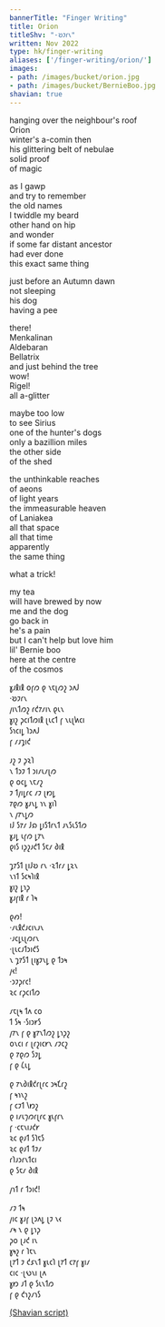 ```yaml
---
bannerTitle: "Finger Writing" 
title: Orion
titleShv: "·𐑹𐑲𐑩𐑯"
written: Nov 2022
type: hk/finger-writing
aliases: ['/finger-writing/orion/']
images:
- path: /images/bucket/orion.jpg
- path: /images/bucket/BernieBoo.jpg
shavian: true
---
```


<div class="latin">

hanging over the neighbour's roof  
Orion  
winter's a-comin then  
his glittering belt of nebulae  
solid proof  
of magic  

as I gawp  
and try to remember  
the old names  
I twiddle my beard  
other hand on hip  
and wonder  
if some far distant ancestor  
had ever done  
this exact same thing  

just before an Autumn dawn  
not sleeping  
his dog  
having a pee  

there!  
Menkalinan  
Aldebaran  
Bellatrix  
and just behind the tree  
wow!  
Rigel!  
all a-glitter  

maybe too low  
to see Sirius  
one of the hunter's dogs  
only a bazillion miles  
the other side  
of the shed  

the unthinkable reaches  
of aeons  
of light years  
the immeasurable heaven  
of Laniakea  
all that space  
all that time  
apparently  
the same thing  

what a trick!  

my tea  
will have brewed by now  
me and the dog  
go back in  
he's a pain  
but I can't help but love him  
lil' Bernie boo  
here at the centre  
of the cosmos  

</div>

<div class="shavian">

𐑣𐑨𐑙𐑦𐑙 𐑴𐑝𐑼 𐑞 𐑯𐑱𐑚𐑼𐑟 𐑮𐑵𐑓  
·𐑹𐑲𐑩𐑯  
𐑢𐑦𐑯𐑑𐑼𐑟 𐑩𐑒𐑳𐑥𐑦𐑯 𐑞𐑧𐑯  
𐑣𐑦𐑟 𐑜𐑤𐑦𐑑𐑼𐑦𐑙 𐑚𐑧𐑤𐑑 𐑝 𐑯𐑧𐑚𐑿𐑤𐑦  
𐑕𐑪𐑤𐑦𐑛 𐑐𐑮𐑵𐑓  
𐑝 𐑥𐑨𐑡𐑦𐑒  
  
𐑨𐑟 𐑲 𐑜𐑷𐑐  
𐑯 𐑑𐑮𐑲 𐑑 𐑮𐑦𐑥𐑧𐑥𐑚𐑼  
𐑞 𐑴𐑤𐑛 𐑯𐑱𐑥𐑟  
𐑲 𐑑𐑢𐑦𐑛𐑩𐑤 𐑥𐑲 𐑚𐑽𐑛  
𐑳𐑞𐑼 𐑣𐑨𐑯𐑛 𐑪𐑯 𐑣𐑦𐑐  
𐑯 𐑢𐑳𐑯𐑛𐑼  
𐑦𐑓 𐑕𐑳𐑥 𐑓𐑸 𐑛𐑦𐑕𐑑𐑩𐑯𐑑 𐑨𐑯𐑕𐑧𐑕𐑑𐑼  
𐑣𐑨𐑛 𐑧𐑝𐑼 𐑛𐑳𐑯  
𐑞𐑦𐑕 𐑦𐑜𐑟𐑨𐑒𐑑 𐑕𐑱𐑥 𐑔𐑦𐑙  
  
𐑡𐑳𐑕𐑑 𐑚𐑦𐑓𐑹 𐑩𐑯 ·𐑷𐑑𐑩𐑥 𐑛𐑷𐑯  
𐑯𐑪𐑑 𐑕𐑤𐑰𐑐𐑦𐑙  
𐑣𐑦𐑟 𐑛𐑪𐑜  
𐑣𐑨𐑝𐑦𐑙 𐑩 𐑐𐑰  
  
𐑞𐑺!  
·𐑥𐑧𐑙𐑒𐑨𐑤𐑦𐑯𐑨𐑯  
·𐑨𐑤𐑛𐑧𐑚𐑼𐑩𐑯  
·𐑚𐑧𐑤𐑨𐑑𐑮𐑦𐑒𐑕  
𐑯 𐑡𐑳𐑕𐑑 𐑚𐑦𐑣𐑲𐑯𐑛 𐑞 𐑑𐑮𐑰  
𐑢𐑬!  
·𐑮𐑲𐑜𐑩𐑤!  
𐑷𐑤 𐑩𐑜𐑤𐑦𐑑𐑼  
  
𐑥𐑱𐑚𐑰 𐑑𐑵 𐑤𐑴  
𐑑 𐑕𐑰 ·𐑕𐑦𐑮𐑾𐑕  
𐑢𐑳𐑯 𐑝 𐑞 𐑣𐑳𐑯𐑑𐑼𐑟 𐑛𐑪𐑜𐑟  
𐑴𐑯𐑤𐑦 𐑩 𐑚𐑩𐑟𐑦𐑤𐑾𐑯 𐑥𐑲𐑤𐑟  
𐑞 𐑳𐑞𐑼 𐑕𐑲𐑛  
𐑝 𐑞 𐑖𐑧𐑛  
  
𐑞 𐑳𐑯𐑔𐑦𐑙𐑒𐑩𐑚𐑩𐑤 𐑮𐑰𐑗𐑩𐑟  
𐑝 𐑰𐑪𐑯𐑟  
𐑝 𐑤𐑲𐑑 𐑘𐑽𐑟  
𐑞 𐑦𐑥𐑧𐑠𐑼𐑩𐑚𐑩𐑤 𐑣𐑧𐑝𐑩𐑯  
𐑝 ·𐑤𐑱𐑯𐑦𐑨𐑒𐑾  
𐑷𐑤 𐑞𐑨𐑑 𐑕𐑐𐑱𐑕  
𐑷𐑤 𐑞𐑨𐑑 𐑑𐑲𐑥  
𐑩𐑐𐑨𐑮𐑩𐑯𐑑𐑤𐑦  
𐑞 𐑕𐑱𐑥 𐑔𐑦𐑙  
  
𐑢𐑪𐑑 𐑩 𐑑𐑮𐑦𐑒!  
  
𐑥𐑲 𐑑𐑰  
𐑢𐑦𐑤 𐑣𐑨𐑝 𐑚𐑮𐑵𐑛 𐑚𐑲 𐑯𐑬  
𐑥𐑰 𐑯 𐑞 𐑛𐑪𐑜  
𐑜𐑴 𐑚𐑨𐑒 𐑦𐑯  
𐑣𐑰𐑟 𐑩 𐑐𐑱𐑯  
𐑚𐑳𐑑 𐑲 𐑒𐑭𐑯𐑑 𐑣𐑧𐑤𐑐 𐑚𐑳𐑑 𐑤𐑳𐑝 𐑣𐑦𐑥  
𐑤𐑦𐑤 ·𐑚𐑻𐑯𐑦 𐑚𐑵  
𐑣𐑽 𐑨𐑑 𐑞 𐑕𐑧𐑯𐑑𐑼  
𐑝 𐑞 𐑒𐑪𐑟𐑥𐑪𐑕  

[(Shavian script)](/shavian/intro)

</div>
